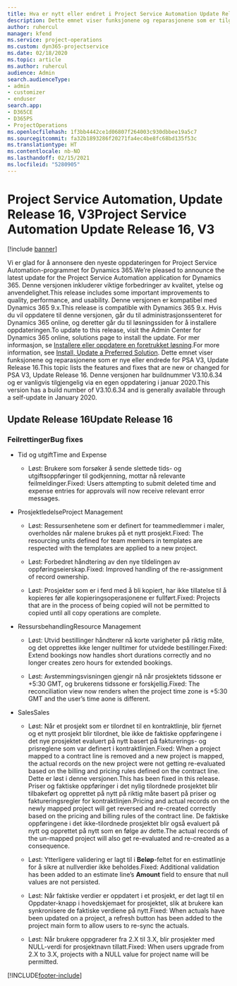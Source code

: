 ```yaml
---
title: Hva er nytt eller endret i Project Service Automation Update Release 16, V3
description: Dette emnet viser funksjonene og reparasjonene som er tilgjengelig i Project Service Automation Update Release 16, V3.
author: ruhercul
manager: kfend
ms.service: project-operations
ms.custom: dyn365-projectservice
ms.date: 02/18/2020
ms.topic: article
ms.author: ruhercul
audience: Admin
search.audienceType:
- admin
- customizer
- enduser
search.app:
- D365CE
- D365PS
- ProjectOperations
ms.openlocfilehash: 1f3bb4442ce1d06807f264003c930dbbee19a5c7
ms.sourcegitcommit: fa32b1893286f20271fa4ec4be8fc68bd135f53c
ms.translationtype: HT
ms.contentlocale: nb-NO
ms.lasthandoff: 02/15/2021
ms.locfileid: "5280905"
---
```

# <a name="project-service-automation-update-release-16-v3"></a><span data-ttu-id="634f2-103">Project Service Automation, Update Release 16, V3</span><span class="sxs-lookup"><span data-stu-id="634f2-103">Project Service Automation Update Release 16, V3</span></span>

[!include [banner](../includes/psa-now-project-operations.md)]

<span data-ttu-id="634f2-104">Vi er glad for å annonsere den nyeste oppdateringen for Project Service Automation-programmet for Dynamics 365.</span><span class="sxs-lookup"><span data-stu-id="634f2-104">We’re pleased to announce the latest update for the Project Service Automation application for Dynamics 365.</span></span> <span data-ttu-id="634f2-105">Denne versjonen inkluderer viktige forbedringer av kvalitet, ytelse og anvendelighet.</span><span class="sxs-lookup"><span data-stu-id="634f2-105">This release includes some important improvements to quality, performance, and usability.</span></span>  <span data-ttu-id="634f2-106">Denne versjonen er kompatibel med Dynamics 365 9.x.</span><span class="sxs-lookup"><span data-stu-id="634f2-106">This release is compatible with Dynamics 365 9.x.</span></span> <span data-ttu-id="634f2-107">Hvis du vil oppdatere til denne versjonen, går du til administrasjonssenteret for Dynamics 365 online, og deretter går du til løsningssiden for å installere oppdateringen.</span><span class="sxs-lookup"><span data-stu-id="634f2-107">To update to this release, visit the Admin Center for Dynamics 365 online, solutions page to install the update.</span></span> <span data-ttu-id="634f2-108">For mer informasjon, se [Installere eller oppdatere en foretrukket løsning](https://docs.microsoft.com/dynamics365/project-service/upgrade-psa-home-page).</span><span class="sxs-lookup"><span data-stu-id="634f2-108">For more information, see [Install, Update a Preferred Solution](https://docs.microsoft.com/dynamics365/project-service/upgrade-psa-home-page).</span></span>
<span data-ttu-id="634f2-109">Dette emnet viser funksjonene og reparasjonene som er nye eller endrede for PSA V3, Update Release 16.</span><span class="sxs-lookup"><span data-stu-id="634f2-109">This topic lists the features and fixes that are new or changed for PSA V3, Update Release 16.</span></span> <span data-ttu-id="634f2-110">Denne versjonen har buildnummer V3.10.6.34 og er vanligvis tilgjengelig via en egen oppdatering i januar 2020.</span><span class="sxs-lookup"><span data-stu-id="634f2-110">This version has a build number of V3.10.6.34 and is generally available through a self-update in January 2020.</span></span>


## <a name="update-release-16"></a><span data-ttu-id="634f2-111">Update Release 16</span><span class="sxs-lookup"><span data-stu-id="634f2-111">Update Release 16</span></span>

### <a name="bug-fixes"></a><span data-ttu-id="634f2-112">Feilrettinger</span><span class="sxs-lookup"><span data-stu-id="634f2-112">Bug fixes</span></span>

-   <span data-ttu-id="634f2-113">Tid og utgift</span><span class="sxs-lookup"><span data-stu-id="634f2-113">Time and Expense</span></span>

    -   <span data-ttu-id="634f2-114">Løst: Brukere som forsøker å sende slettede tids- og utgiftsoppføringer til godkjenning, mottar nå relevante feilmeldinger.</span><span class="sxs-lookup"><span data-stu-id="634f2-114">Fixed: Users attempting to submit deleted time and expense entries for approvals will now receive relevant error messages.</span></span>

-   <span data-ttu-id="634f2-115">Prosjektledelse</span><span class="sxs-lookup"><span data-stu-id="634f2-115">Project Management</span></span>

    -   <span data-ttu-id="634f2-116">Løst: Ressursenhetene som er definert for teammedlemmer i maler, overholdes når malene brukes på et nytt prosjekt.</span><span class="sxs-lookup"><span data-stu-id="634f2-116">Fixed: The resourcing units defined for team members in templates are respected with the templates are applied to a new project.</span></span>

    -   <span data-ttu-id="634f2-117">Løst: Forbedret håndtering av den nye tildelingen av oppføringseierskap.</span><span class="sxs-lookup"><span data-stu-id="634f2-117">Fixed: Improved handling of the re-assignment of record ownership.</span></span>

    -   <span data-ttu-id="634f2-118">Løst: Prosjekter som er i ferd med å bli kopiert, har ikke tillatelse til å kopieres før alle kopieringsoperasjonene er fullført.</span><span class="sxs-lookup"><span data-stu-id="634f2-118">Fixed: Projects that are in the process of being copied will not be permitted to copied until all copy operations are complete.</span></span>

-   <span data-ttu-id="634f2-119">Ressursbehandling</span><span class="sxs-lookup"><span data-stu-id="634f2-119">Resource Management</span></span>

    -   <span data-ttu-id="634f2-120">Løst: Utvid bestillinger håndterer nå korte varigheter på riktig måte, og det opprettes ikke lenger nulltimer for utvidede bestillinger.</span><span class="sxs-lookup"><span data-stu-id="634f2-120">Fixed: Extend bookings now handles short durations correctly and no longer creates zero hours for extended bookings.</span></span>

    -   <span data-ttu-id="634f2-121">Løst: Avstemmingsvisningen gjengir nå når prosjektets tidssone er +5:30 GMT, og brukerens tidssone er forskjellig.</span><span class="sxs-lookup"><span data-stu-id="634f2-121">Fixed: The reconciliation view now renders when the project time zone is +5:30 GMT and the user’s time aone is different.</span></span>

-   <span data-ttu-id="634f2-122">Sales</span><span class="sxs-lookup"><span data-stu-id="634f2-122">Sales</span></span>

    -   <span data-ttu-id="634f2-123">Løst: Når et prosjekt som er tilordnet til en kontraktlinje, blir fjernet og et nytt prosjekt blir tilordnet, ble ikke de faktiske oppføringene i det nye prosjektet evaluert på nytt basert på fakturerings- og prisreglene som var definert i kontraktlinjen.</span><span class="sxs-lookup"><span data-stu-id="634f2-123">Fixed: When a project mapped to a contract line is removed and a new project is mapped, the actual records on the new project were not getting re-evaluated based on the billing and pricing rules defined on the contract line.</span></span> <span data-ttu-id="634f2-124">Dette er løst i denne versjonen.</span><span class="sxs-lookup"><span data-stu-id="634f2-124">This has been fixed in this release.</span></span> <span data-ttu-id="634f2-125">Priser og faktiske oppføringer i det nylig tilordnede prosjektet blir tilbakeført og opprettet på nytt på riktig måte basert på priser og faktureringsregler for kontraktlinjen.</span><span class="sxs-lookup"><span data-stu-id="634f2-125">Pricing and actual records on the newly mapped project will get reversed and re-created correctly based on the pricing and billing rules of the contract line.</span></span> <span data-ttu-id="634f2-126">De faktiske oppføringene i det ikke-tilordnede prosjektet blir også evaluert på nytt og opprettet på nytt som en følge av dette.</span><span class="sxs-lookup"><span data-stu-id="634f2-126">The actual records of the un-mapped project will also get re-evaluated and re-created as a consequence.</span></span>

    -   <span data-ttu-id="634f2-127">Løst: Ytterligere validering er lagt til i **Beløp**-feltet for en estimatlinje for å sikre at nullverdier ikke beholdes.</span><span class="sxs-lookup"><span data-stu-id="634f2-127">Fixed: Additional validation has been added to an estimate line’s **Amount** field to ensure that null values are not persisted.</span></span>

    -   <span data-ttu-id="634f2-128">Løst: Når faktiske verdier er oppdatert i et prosjekt, er det lagt til en Oppdater-knapp i hovedskjemaet for prosjektet, slik at brukere kan synkronisere de faktiske verdiene på nytt.</span><span class="sxs-lookup"><span data-stu-id="634f2-128">Fixed: When actuals have been updated on a project, a refresh button has been added to the project main form to allow users to re-sync the actuals.</span></span>

    -   <span data-ttu-id="634f2-129">Løst: Når brukere oppgraderer fra 2.X til 3.X, blir prosjekter med NULL-verdi for prosjektnavn tillatt.</span><span class="sxs-lookup"><span data-stu-id="634f2-129">Fixed: When users upgrade from 2.X to 3.X, projects with a NULL value for project name will be permitted.</span></span>



[!INCLUDE[footer-include](../includes/footer-banner.md)]